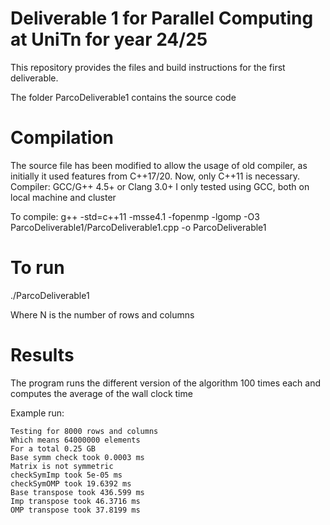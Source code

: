 # Deliverable 1 for Parallel Computing at UniTn for year 24/25

This repository provides the files and build instructions
for the first deliverable. 

The folder ParcoDeliverable1 contains the source code

# Compilation

The source file has been modified to allow the usage of old compiler,
as initially it used features from C++17/20. Now, only C++11 is
necessary. 
Compiler: GCC/G++ 4.5+ or Clang 3.0+
I only tested using GCC, both on local machine and cluster

To compile: g++ -std=c++11 -msse4.1 -fopenmp -lgomp -O3 ParcoDeliverable1/ParcoDeliverable1.cpp -o ParcoDeliverable1

# To run

./ParcoDeliverable1 <N>

Where N is the number of rows and columns 

# Results

The program runs the different version of the algorithm 100 times each and computes
the average of the wall clock time

Example run:
````
Testing for 8000 rows and columns
Which means 64000000 elements
For a total 0.25 GB
Base symm check took 0.0003 ms
Matrix is not symmetric
checkSymImp took 5e-05 ms
checkSymOMP took 19.6392 ms
Base transpose took 436.599 ms
Imp transpose took 46.3716 ms
OMP transpose took 37.8199 ms
````
